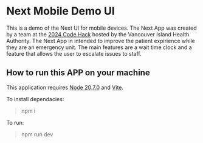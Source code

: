 # Next Mobile Demo UI

This is a demo of the Next UI for mobile devices. The Next App was created by a team at the [2024 Code Hack](https://www.markdownguide.org) hosted by the Vancouver Island Health Authority. The Next App in intended to improve the patient expirience while they are an emergency unit. The main features are a wait time clock and a feature that allows the user to escalate issues to staff.

## How to run this APP on your machine

This application requires [Node 20.7.0](https://nodejs.org/en) and [Vite](https://vite.dev/).

To install dependacies:

> npm i


To run:

> npm run dev

